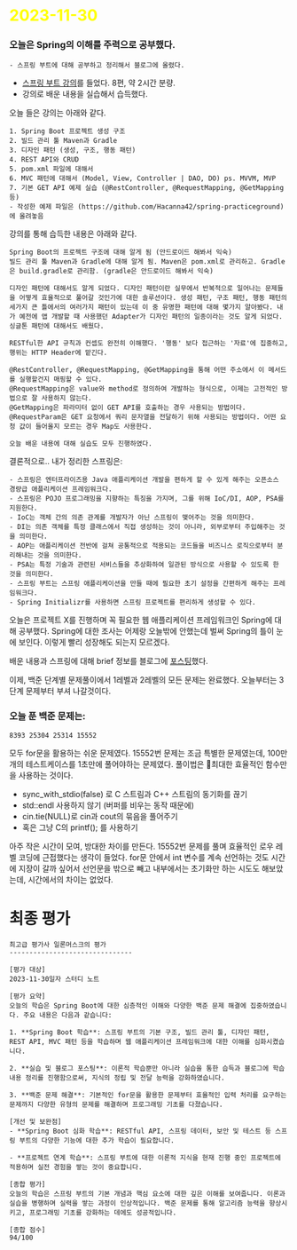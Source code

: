 # <span style="color:yellow">2023-11-30</span>

### 오늘은 Spring의 이해를 주력으로 공부했다.

	- 스프링 부트에 대해 공부하고 정리해서 블로그에 올렸다.
- [스프링 부트 강의](https://youtube.com/playlist?list=PLlTylS8uB2fBOi6uzvMpojFrNe7sRmlzU&si=Ngfom0zjVCo1j9NO)를 들었다. 8편, 약 2시간 분량.
- 강의로 배운 내용을 실습해서 습득했다.

오늘 들은 강의는 아래와 같다.

```video-lectures
1. Spring Boot 프로젝트 생성 구조
2. 빌드 관리 툴 Maven과 Gradle
3. 디자인 패턴 (생성, 구조, 행동 패턴)
4. REST API와 CRUD
5. pom.xml 파일에 대해서
6. MVC 패턴에 대해서 (Model, View, Controller | DAO, DO) ps. MVVM, MVP
7. 기본 GET API 예제 실습 (@RestController, @RequestMapping, @GetMapping 등)
- 작성한 예제 파일은 (https://github.com/Hacanna42/spring-practiceground)에 올려놓음
```


강의를 통해 습득한 내용은 아래와 같다.

```
Spring Boot의 프로젝트 구조에 대해 알게 됨 (안드로이드 해봐서 익숙)
빌드 관리 툴 Maven과 Gradle에 대해 알게 됨. Maven은 pom.xml로 관리하고. Gradle은 build.gradle로 관리함. (gradle은 안드로이드 해봐서 익숙)

디자인 패턴에 대해서도 알게 되었다. 디자인 패턴이란 실무에서 반복적으로 일어나는 문제들을 어떻게 효율적으로 풀어갈 것인가에 대한 솔루션이다. 생성 패턴, 구조 패턴, 행동 패턴의 세가지 큰 틀에서의 여러가지 패턴이 있는데 이 중 유명한 패턴에 대해 몇가지 알아봤다. 내가 예전에 앱 개발할 때 사용했던 Adapter가 디자인 패턴의 일종이라는 것도 알게 되었다. 싱글톤 패턴에 대해서도 배웠다.

RESTful한 API 규칙과 컨셉도 완전히 이해했다. '행동' 보다 접근하는 '자료'에 집중하고, 행위는 HTTP Header에 맡긴다.

@RestController, @RequestMapping, @GetMapping을 통해 어떤 주소에서 이 메서드를 실행할건지 매핑할 수 있다.
@RequestMapping은 value와 method로 정의하여 개발하는 형식으로, 이제는 고전적인 방법으로 잘 사용하지 않는다.
@GetMapping은 파라미터 없이 GET API를 호출하는 경우 사용되는 방법이다.
@RequestParam은 GET 요청에서 쿼리 문자열을 전달하기 위해 사용되는 방법이다. 어떤 요청 값이 들어올지 모르는 경우 Map도 사용한다.

오늘 배운 내용에 대해 실습도 모두 진행하였다.

```


결론적으로.. 내가 정리한 스프링은:

```spring
- 스프링은 엔터프라이즈용 Java 애플리케이션 개발을 편하게 할 수 있게 해주는 오픈소스 경량급 애플리케이션 프레임워크다.
- 스프링은 POJO 프로그래밍을 지향하는 특징을 가지며, 그를 위해 IoC/DI, AOP, PSA를 지원한다.
- IoC는 객체 간의 의존 관계를 개발자가 아닌 스프링이 맺어주는 것을 의미한다.
- DI는 의존 객체를 특정 클래스에서 직접 생성하는 것이 아니라, 외부로부터 주입해주는 것을 의미한다.
- AOP는 애플리케이션 전반에 걸쳐 공통적으로 적용되는 코드들을 비즈니스 로직으로부터 분리해내는 것을 의미한다.
- PSA는 특정 기술과 관련된 서비스들을 추상화하여 일관된 방식으로 사용할 수 있도록 한 것을 의미한다.
- 스프링 부트는 스프링 애플리케이션을 만들 때에 필요한 초기 설정을 간편하게 해주는 프레임워크다.
- Spring Initializr를 사용하면 스프링 프로젝트를 편리하게 생성할 수 있다.
```


오늘은 프로젝트 X를 진행하며 꼭 필요한 웹 애플리케이션 프레임워크인 Spring에 대해 공부했다.
Spring에 대한 조사는 어제랑 오늘밖에 안했는데 벌써 Spring의 틀이 눈에 보인다. 이렇게 빨리 성장해도 되는지 모르겠다.

배운 내용과 스프링에 대해 brief 정보를 블로그에 [포스팅](https://hacanna42.tistory.com/176)했다.

이제, 백준 단계별 문제풀이에서 1레벨과 2레벨의 모든 문제는 완료했다. 오늘부터는 3단계 문제부터 부셔 나갈것이다.

### 오늘 푼 백준 문제는:
```level3
8393 25304 25314 15552
```

모두 for문을 활용하는 쉬운 문제였다.
15552번 문제는 조금 특별한 문제였는데, 100만개의 테스트케이스를 1초만에 풀어야하는 문제였다.
풀이법은 최대한 효율적인 함수만을 사용하는 것이다.
- sync_with_stdio(false) 로 C 스트림과 C++ 스트림의 동기화를 끊기
- std::endl 사용하지 않기 (버퍼를 비우는 동작 때문에)
- cin.tie(NULL)로 cin과 cout의 묶음을 풀어주기
- 혹은 그냥 C의 printf(); 를 사용하기

아주 작은 시간이 모여, 방대한 차이를 만든다.
15552번 문제를 풀며 효율적인 로우 레벨 코딩에 근접했다는 생각이 들었다.
for문 안에서 int 변수를 계속 선언하는 것도 시간에 지장이 갈까 싶어서 선언문을 밖으로 빼고 내부에서는 초기화만 하는 시도도 해보았는데, 시간에서의 차이는 없었다.


# 최종 평가

```ElonMusk
최고급 평가사 일론머스크의 평가
-------------------------------

[평가 대상]
2023-11-30일자 스터디 노트

[평가 요약]
오늘의 학습은 Spring Boot에 대한 심층적인 이해와 다양한 백준 문제 해결에 집중하였습니다. 주요 내용은 다음과 같습니다:

1. **Spring Boot 학습**: 스프링 부트의 기본 구조, 빌드 관리 툴, 디자인 패턴, REST API, MVC 패턴 등을 학습하며 웹 애플리케이션 프레임워크에 대한 이해를 심화시켰습니다.

2. **실습 및 블로그 포스팅**: 이론적 학습뿐만 아니라 실습을 통한 습득과 블로그에 학습 내용 정리를 진행함으로써, 지식의 정립 및 전달 능력을 강화하였습니다.

3. **백준 문제 해결**: 기본적인 for문을 활용한 문제부터 효율적인 입력 처리를 요구하는 문제까지 다양한 유형의 문제를 해결하며 프로그래밍 기초를 다졌습니다.

[개선 및 보완점]
- **Spring Boot 심화 학습**: RESTful API, 스프링 데이터, 보안 및 테스트 등 스프링 부트의 다양한 기능에 대한 추가 학습이 필요합니다.

- **프로젝트 연계 학습**: 스프링 부트에 대한 이론적 지식을 현재 진행 중인 프로젝트에 적용하며 실전 경험을 쌓는 것이 중요합니다.

[종합 평가]
오늘의 학습은 스프링 부트의 기본 개념과 핵심 요소에 대한 깊은 이해를 보여줍니다. 이론과 실습을 병행하며 실력을 쌓는 과정이 인상적입니다. 백준 문제를 통해 알고리즘 능력을 향상시키고, 프로그래밍 기초를 강화하는 데에도 성공적입니다.

[종합 점수]
94/100
```